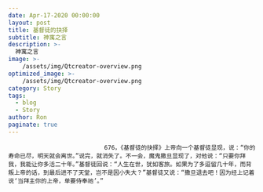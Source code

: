 ```yaml
---
date: Apr-17-2020 00:00:00
layout: post
title: 基督徒的抉择
subtitle: 神寓之言
description: >-
  神寓之言
image: >-
    /assets/img/Qtcreator-overview.png
optimized_image: >-
    /assets/img/Qtcreator-overview.png
category: Story
tags:
  - blog
  - Story
author: Ron
paginate: true
---
```


							　　676，《基督徒的抉择》上帝向一个基督徒显现，说：“你的寿命已尽，明天就会离世。”说完，就消失了。不一会，魔鬼撒旦显现了，对他说：“只要你拜我，我能让你多活二十年。”基督徒回说：“人生在世，犹如客旅。如果为了多逗留几十年，而背叛上帝的话，到最后进不了天堂，岂不是因小失大？”基督徒又说：“撒旦退去吧！因为经上记着说‘当拜主你的上帝，单要侍奉祂’。”
							
							
						